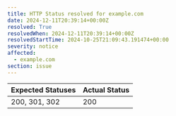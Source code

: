 ```yaml
---
title: HTTP Status resolved for example.com
date: 2024-12-11T20:39:14+00:00Z
resolved: True
resolvedWhen: 2024-12-11T20:39:14+00:00Z
resolvedStartTime: 2024-10-25T21:09:43.191474+00:00
severity: notice
affected:
  - example.com
section: issue
---
```


| Expected Statuses | Actual Status  |
|-------------------|----------------|
| 200, 301, 302 | 200 |
